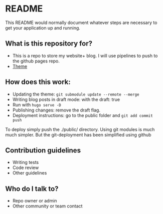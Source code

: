 # README

This README would normally document whatever steps are necessary to get your application up and running.

## What is this repository for?

* This is a repo to store my website+ blog. I will use pipelines to push to the github pages repo.
* [Theme](https://adityatelange.github.io/hugo-PaperMod/posts/papermod/papermod-installation/)

## How does this work:

* Updating the theme: `git submodule update --remote --merge`
* Writing blog posts in draft mode: with the draft: true
* Run with `hugo serve -D`
* Publishing changes: remove the draft flag.
* Deployment instructions: go to the public folder and `git add commit push`

To deploy simply push the ./public/ directory. Using git modules is much much simpler.
But the git-deployment has been simplified using github

## Contribution guidelines ###

* Writing tests
* Code review
* Other guidelines

## Who do I talk to? ###

* Repo owner or admin
* Other community or team contact
